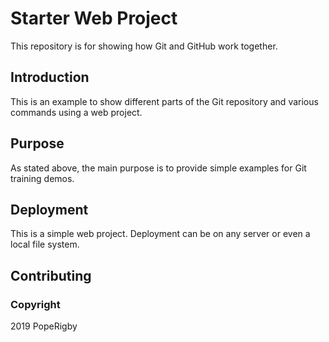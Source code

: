 # Starter Web Project

This repository is for showing how Git and GitHub work together.

## Introduction

This is an example to show different parts of the Git repository and various commands using a web project.

## Purpose

As stated above, the main purpose is to provide simple examples for Git training demos.

## Deployment

This is a simple web project. Deployment can be on any server or even a local file system.

## Contributing

### Copyright

2019 PopeRigby